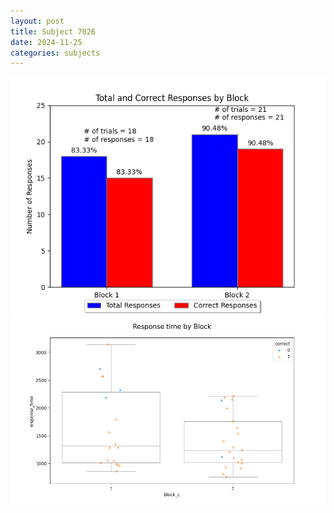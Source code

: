 ```yaml
---
layout: post
title: Subject 7026
date: 2024-11-25
categories: subjects
---
```


![](data/7026/run-13/7026_ATS_responses.png)
![](data/7026/run-13/7026_ATS_rt.png)
